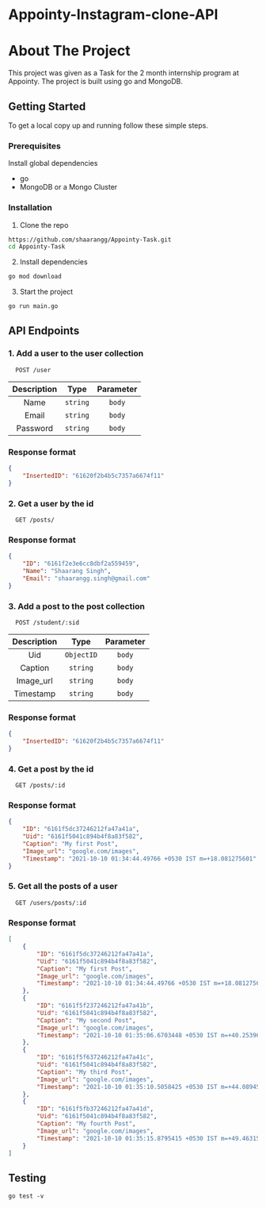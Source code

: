 # Appointy-Instagram-clone-API

# About The Project
This project was given as a Task for the 2 month internship program at Appointy. The project is built using go and MongoDB.


## Getting Started

To get a local copy up and running follow these simple steps.

### Prerequisites

Install global dependencies
* go
* MongoDB or a Mongo Cluster

### Installation
 
1. Clone the repo 
```sh
https://github.com/shaarangg/Appointy-Task.git
cd Appointy-Task
```
2. Install dependencies
```sh
go mod download
```

3. Start the project
```sh
go run main.go
```

## API Endpoints

### 1. Add a user to the user collection
```http
  POST /user
```

| Description                     | Type     | Parameter | 
| :------------------------------:| :-------:| :--------: |
|  Name | `string` | `body`    |
|  Email | `string` | `body`    | 
|  Password   |  `string`|  `body`   |


### Response format

```json
{
    "InsertedID": "61620f2b4b5c7357a6674f11"
}
```

### 2. Get a user by the id
```http
  GET /posts/
```

### Response format

```json
{
    "ID": "6161f2e3e6cc8dbf2a559459",
    "Name": "Shaarang Singh",
    "Email": "shaarangg.singh@gmail.com"
}
```
### 3. Add a post to the post collection
```http
  POST /student/:sid
```
| Description                     | Type     | Parameter | 
| :------------------------------:| :-------:| :--------: | 
|  Uid | `ObjectID` | `body`    | 
|  Caption | `string` | `body`    |
|  Image_url   |  `string`|  `body`   |
|  Timestamp   |  `string`|  `body`   |

### Response format

```json
{
    "InsertedID": "61620f2b4b5c7357a6674f11"
}
```

### 4. Get a post by the id
```http
  GET /posts/:id
```

### Response format

```json
{
    "ID": "6161f5dc37246212fa47a41a",
    "Uid": "6161f5041c894b4f8a83f582",
    "Caption": "My first Post",
    "Image_url": "google.com/images",
    "Timestamp": "2021-10-10 01:34:44.49766 +0530 IST m=+18.081275601"
}
```

### 5. Get all the posts of a user
```http
  GET /users/posts/:id
```
### Response format

```json
[
    {
        "ID": "6161f5dc37246212fa47a41a",
        "Uid": "6161f5041c894b4f8a83f582",
        "Caption": "My first Post",
        "Image_url": "google.com/images",
        "Timestamp": "2021-10-10 01:34:44.49766 +0530 IST m=+18.081275601"
    },
    {
        "ID": "6161f5f237246212fa47a41b",
        "Uid": "6161f5041c894b4f8a83f582",
        "Caption": "My second Post",
        "Image_url": "google.com/images",
        "Timestamp": "2021-10-10 01:35:06.6703448 +0530 IST m=+40.253960401"
    },
    {
        "ID": "6161f5f637246212fa47a41c",
        "Uid": "6161f5041c894b4f8a83f582",
        "Caption": "My third Post",
        "Image_url": "google.com/images",
        "Timestamp": "2021-10-10 01:35:10.5058425 +0530 IST m=+44.089458101"
    },
    {
        "ID": "6161f5fb37246212fa47a41d",
        "Uid": "6161f5041c894b4f8a83f582",
        "Caption": "My fourth Post",
        "Image_url": "google.com/images",
        "Timestamp": "2021-10-10 01:35:15.8795415 +0530 IST m=+49.463157101"
    }
]
```
## Testing
```
go test -v
```